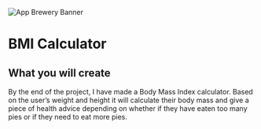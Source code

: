 
![App Brewery Banner](Documentation/AppBreweryBanner.png)

#  BMI Calculator


## What you will create

By the end of the project, I have made a Body Mass Index calculator. Based on the user’s weight and height it will calculate their body mass and give a piece of health advice depending on whether if they have eaten too many pies or if they need to eat more pies. 
